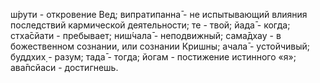 ш́рути - откровение Вед; випратипанна̄ - не испытывающий влияния последствий кармической деятельности; те - твой; йада̄ - когда; стха̄сйати - пребывает; ниш́чала̄ - неподвижный; сама̄дхау - в божественном сознании, или сознании Кришны; ачала̄ - устойчивый; буддхих̣ - разум; тада̄ - тогда; йогам - постижение истинного «я»; ава̄псйаси - достигнешь.